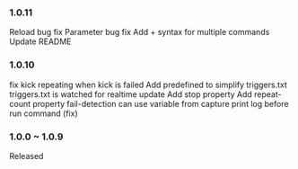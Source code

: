 
### 1.0.11
Reload bug fix
Parameter bug fix
Add + syntax for multiple commands
Update README

### 1.0.10
fix kick repeating when kick is failed
Add predefined to simplify triggers.txt
triggers.txt is watched for realtime update
Add stop property
Add repeat-count property
fail-detection can use variable from capture
print log before run command (fix)

### 1.0.0 ~ 1.0.9
Released
